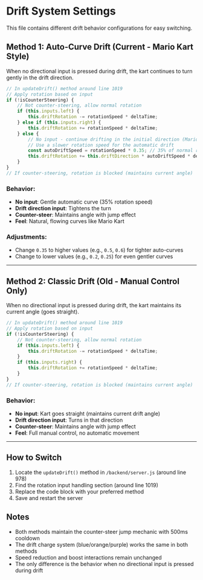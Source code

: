 # Drift System Settings

This file contains different drift behavior configurations for easy switching.

## Method 1: Auto-Curve Drift (Current - Mario Kart Style)

When no directional input is pressed during drift, the kart continues to turn gently in the drift direction.

```javascript
// In updateDrift() method around line 1019
// Apply rotation based on input
if (!isCounterSteering) {
    // Not counter-steering, allow normal rotation
    if (this.inputs.left) {
        this.driftRotation -= rotationSpeed * deltaTime;
    } else if (this.inputs.right) {
        this.driftRotation += rotationSpeed * deltaTime;
    } else {
        // No input - continue drifting in the initial direction (Mario Kart style)
        // Use a slower rotation speed for the automatic drift
        const autoDriftSpeed = rotationSpeed * 0.35; // 35% of normal rotation speed - gentle curve
        this.driftRotation += this.driftDirection * autoDriftSpeed * deltaTime;
    }
}
// If counter-steering, rotation is blocked (maintains current angle)
```

### Behavior:
- **No input**: Gentle automatic curve (35% rotation speed)
- **Drift direction input**: Tightens the turn
- **Counter-steer**: Maintains angle with jump effect
- **Feel**: Natural, flowing curves like Mario Kart

### Adjustments:
- Change `0.35` to higher values (e.g., `0.5`, `0.6`) for tighter auto-curves
- Change to lower values (e.g., `0.2`, `0.25`) for even gentler curves

---

## Method 2: Classic Drift (Old - Manual Control Only)

When no directional input is pressed during drift, the kart maintains its current angle (goes straight).

```javascript
// In updateDrift() method around line 1019
// Apply rotation based on input
if (!isCounterSteering) {
    // Not counter-steering, allow normal rotation
    if (this.inputs.left) {
        this.driftRotation -= rotationSpeed * deltaTime;
    }
    if (this.inputs.right) {
        this.driftRotation += rotationSpeed * deltaTime;
    }
}
// If counter-steering, rotation is blocked (maintains current angle)
```

### Behavior:
- **No input**: Kart goes straight (maintains current drift angle)
- **Drift direction input**: Turns in that direction
- **Counter-steer**: Maintains angle with jump effect
- **Feel**: Full manual control, no automatic movement

---

## How to Switch

1. Locate the `updateDrift()` method in `/backend/server.js` (around line 978)
2. Find the rotation input handling section (around line 1019)
3. Replace the code block with your preferred method
4. Save and restart the server

## Notes

- Both methods maintain the counter-steer jump mechanic with 500ms cooldown
- The drift charge system (blue/orange/purple) works the same in both methods
- Speed reduction and boost interactions remain unchanged
- The only difference is the behavior when no directional input is pressed during drift